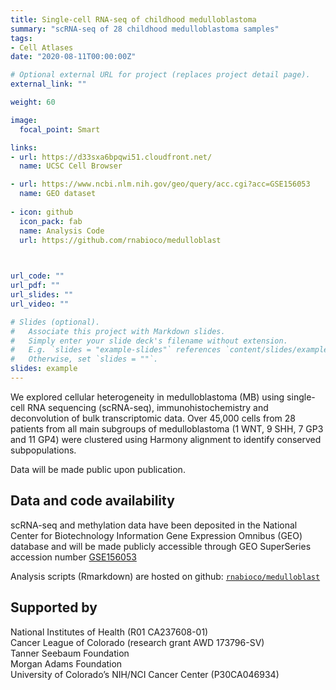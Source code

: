 ```yaml
---
title: Single-cell RNA-seq of childhood medulloblastoma
summary: "scRNA-seq of 28 childhood medulloblastoma samples"
tags: 
- Cell Atlases
date: "2020-08-11T00:00:00Z"

# Optional external URL for project (replaces project detail page).
external_link: ""

weight: 60

image:
  focal_point: Smart

links:
- url: https://d33sxa6bpqwi51.cloudfront.net/
  name: UCSC Cell Browser 

- url: https://www.ncbi.nlm.nih.gov/geo/query/acc.cgi?acc=GSE156053
  name: GEO dataset
  
- icon: github
  icon_pack: fab
  name: Analysis Code
  url: https://github.com/rnabioco/medulloblast
  


url_code: ""
url_pdf: ""
url_slides: ""
url_video: ""

# Slides (optional).
#   Associate this project with Markdown slides.
#   Simply enter your slide deck's filename without extension.
#   E.g. `slides = "example-slides"` references `content/slides/example-slides.md`.
#   Otherwise, set `slides = ""`.
slides: example
---
```


We explored cellular heterogeneity in medulloblastoma (MB) using single-cell RNA sequencing (scRNA-seq), immunohistochemistry and deconvolution of bulk transcriptomic data. Over 45,000 cells from 28 patients from all main subgroups of medulloblastoma (1 WNT, 9 SHH, 7 GP3 and 11 GP4) were clustered using Harmony alignment to identify conserved subpopulations.  

Data will be made public upon publication. 

## Data and code availability

scRNA-seq and methylation data have been deposited in the National Center for Biotechnology Information Gene Expression Omnibus (GEO) database and will be made publicly accessible through GEO SuperSeries accession number [GSE156053](https://www.ncbi.nlm.nih.gov/geo/query/acc.cgi?acc=GSE156053)

Analysis scripts (Rmarkdown) are hosted on github:  [`rnabioco/medulloblast`](https://github.com/rnabioco/medulloblast)

## Supported by

National Institutes of Health (R01 CA237608-01)   
Cancer League of Colorado (research grant AWD 173796-SV)   
Tanner Seebaum Foundation  
Morgan Adams Foundation  
University of Colorado’s NIH/NCI Cancer Center (P30CA046934)  
